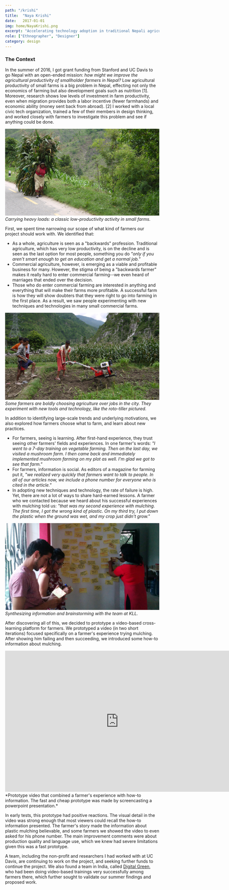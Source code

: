 ```yaml
---
path: "/krishi"
title:  "Naya Krishi"
date:   2017-01-01
img: home/NayaKrishi.png
excerpt: "Accelerating technology adoption in traditional Nepali agriculture"
role: ["Ethnographer", "Designer"]
category: design
---
```


### The Context 
In the summer of 2016, I got grant funding from Stanford and UC Davis to go Nepal with an open-ended mission: _how might we improve the agricultural productivity of smallholder farmers in Nepal?_ Low agricultural productivity of small farms is a big problem in Nepal, effecting not only the economics of farming but also development goals such as nutrition [1]. Moreover, research shows low levels of investment in farm productivity, even when migration provides both a labor incentive (fewer farmhands) and economic ability (money sent back from abroad). [2] I worked with a local civic tech organization, trained a few of their members in design thinking, and worked closely with farmers to investigate this problem and see if anything could be done.

![Traditional Farmwork](./TraditionalFarmwork.jpg)
*Carrying heavy loads: a classic low-productivity activity in small farms.*

First, we spent time narrowing our scope of what kind of farmers our project should work with. We identified that:

 * As a whole, agriculture is seen as a "backwards" profession. Traditional agriculture, which has very low productivity, is on the decline and is seen as the last option for most people, something you do _"only if you aren't smart enough to get an education and get a normal job."_
 * Commercial agriculture, however, is emerging as a viable and profitable business for many. However, the stigma of being a "backwards farmer" makes it really hard to enter commercial farming--we even heard of marriages that ended over the decision.
 * Those who do enter commercial farming are interested in anything and everything that will make their farms more profitable. A successful farm is how they will show doubters that they were right to go into farming in the first place. As a result, we saw people experimenting with new techniques and technologies in many small commercial farms.

![Modern Farmer](./Tractor.jpg)
*Some farmers are boldly choosing agriculture over jobs in the city. They experiment with new tools and technology, like the roto-tiller pictured.*

In addition to identifying large-scale trends and underlying motivations, we also explored how farmers choose what to farm, and learn about new practices.

 * For farmers, seeing is learning. After first-hand experience, they trust seeing other farmers' fields and experiences. In one farmer's words: _"I went to a 7-day training on vegetable farming. Then on the last day, we visited a mushroom farm. I then came back and immediately implemented mushroom farming on my plot as well. I'm glad we got to see that farm."_
 * For farmers, information is social. As editors of a magazine for farming put it, _"we realized very quickly that farmers want to talk to people. In all of our articles now, we include a phone number for everyone who is cited in the article."_
 * In adopting new techniques and technology, the rate of failure is high. Yet, there are not a lot of ways to share hard-earned lessons. A farmer who we contacted because we heard about his successful experiences with mulching told us: _"that was my second experience with mulching. The first time, I got the wrong kind of plastic. On my third try, I put down the plastic when the ground was wet, and my crop just didn't grow."_

![Training Design Thinkers in Kathmandu, Nepal](./Brainstorming.jpg)
*Synthesizing information and brainstorming with the team at KLL.*

After discovering all of this, we decided to prototype a video-based cross-learning platform for farmers. We prototyped a video (in two short iterations) focused specifically on a farmer's experience trying mulching. After showing him failing and then succeeding, we introduced some how-to information about mulching.

<div>
<iframe width="740" height="460" src="http://www.youtube.com/embed/huvFL9uYYeI?rel=0&cc_load_policy=1" frameborder="0"></iframe>
</div>
*Prototype video that combined a farmer's experience with how-to information. The fast and cheap prototype was made by screencasting a powerpoint presentation.*

In early tests, this prototype had positive reactions. The visual detail in the video was strong enough that most viewers could recall the how-to information presented. The farmer's story made the information about plastic mulching believable, and some farmers we showed the video to even asked for his phone number. The main improvement comments were about production quality and language use, which we knew had severe limitations given this was a fast prototype.

A team, including the non-profit and researchers I had worked with at UC Davis, are continuing to work on the project, and seeking further funds to continue the project. We also found a team in India, called [Digital Green](http://digitalgreen.org/), who had been doing video-based trainings very successfully among farmers there, which further sought to validate our summer findings and proposed work.
